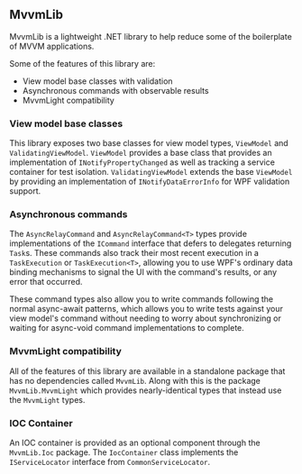 MvvmLib
-------------------------------------------------------------------------------

MvvmLib is a lightweight .NET library to help reduce some of the boilerplate of MVVM applications.

Some of the features of this library are:
- View model base classes with validation
- Asynchronous commands with observable results
- MvvmLight compatibility

### View model base classes

This library exposes two base classes for view model types, `ViewModel` and `ValidatingViewModel`.
`ViewModel` provides a base class that provides an implementation of `INotifyPropertyChanged`
as well as tracking a service container for test isolation.  `ValidatingViewModel` extends the
base `ViewModel` by providing an implementation of `INotifyDataErrorInfo` for WPF validation support.


### Asynchronous commands

The `AsyncRelayCommand` and `AsyncRelayCommand<T>` types provide implementations of the 
`ICommand` interface that defers to delegates returning `Task`s. These commands also track their
most recent execution in a `TaskExecution` or `TaskExecution<T>`, allowing you to use WPF's
ordinary data binding mechanisms to signal the UI with the command's results, or any error that
occurred.

These command types also allow you to write commands following the normal async-await patterns,
which allows you to write tests against your view model's command without needing to worry about
synchronizing or waiting for async-void command implementations to complete.


### MvvmLight compatibility

All of the features of this library are available in a standalone package that has no dependencies
called `MvvmLib`.  Along with this is the package `MvvmLib.MvvmLight` which provides
nearly-identical types that instead use the `MvvmLight` types.

### IOC Container

An IOC container is provided as an optional component through the `MvvmLib.Ioc` package. The 
`IocContainer` class implements the `IServiceLocator` interface from `CommonServiceLocator`.

